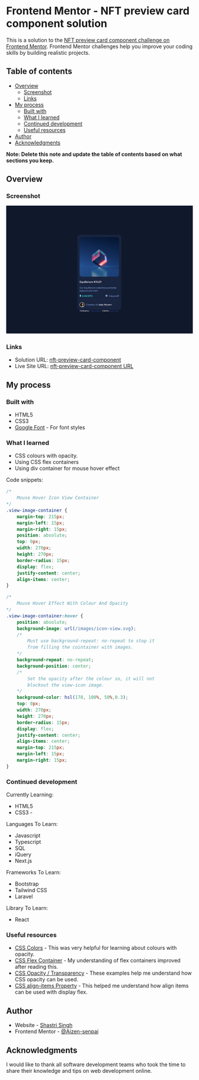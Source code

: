 # Frontend Mentor - NFT preview card component solution

This is a solution to the [NFT preview card component challenge on Frontend Mentor](https://www.frontendmentor.io/challenges/nft-preview-card-component-SbdUL_w0U). Frontend Mentor challenges help you improve your coding skills by building realistic projects. 

## Table of contents

- [Overview](#overview)
  - [Screenshot](#screenshot)
  - [Links](#links)
- [My process](#my-process)
  - [Built with](#built-with)
  - [What I learned](#what-i-learned)
  - [Continued development](#continued-development)
  - [Useful resources](#useful-resources)
- [Author](#author)
- [Acknowledgments](#acknowledgments)

**Note: Delete this note and update the table of contents based on what sections you keep.**

## Overview

### Screenshot

![](./screenshot.png)

### Links

- Solution URL: [nft-preview-card-component](https://github.com/shastri-singh/nft-preview-card-component)
- Live Site URL: [nft-preview-card-component URL](https://your-live-site-url.com)

## My process

### Built with

- HTML5
- CSS3
- [Google Font](https://fonts.googleapis.com/css2?family=Outfit:wght@300;400;600;700&display=swap) - For font styles

### What I learned

- CSS colours with opacity.
- Using CSS flex containers
- Using div container for mouse hover effect


Code snippets:

```css
/* 
    Mouse Hover Icon View Container
*/
.view-image-container {
    margin-top: 215px;
    margin-left: 15px;
    margin-right: 15px;
    position: absolute;
    top: 0px;
    width: 270px;
    height: 270px;
    border-radius: 15px;
    display: flex;
    justify-content: center;
    align-items: center;
}
```
```css
/* 
    Mouse Hover Effect With Colour And Opacity
*/
.view-image-container:hover {
    position: absolute;
    background-image: url(/images/icon-view.svg);
    /* 
        Must use background-repeat: no-repeat to stop it 
        from filling the cointainer with images.
    */
    background-repeat: no-repeat;
    background-position: center;
    /* 
        Set the opacity after the colour so, it will not
        blockout the view-icon image.
    */
    background-color: hsl(178, 100%, 50%,0.3); 
    top: 0px;
    width: 270px;
    height: 270px;
    border-radius: 15px;
    display: flex;
    justify-content: center;
    align-items: center;
    margin-top: 215px;
    margin-left: 15px;
    margin-right: 15px;
}
```

### Continued development

Currently Learning:
- HTML5
- CSS3 - 

Languages To Learn:
- Javascript
- Typescript
- SQL
- iQuery
- Next.js

Frameworks To Learn:
- Bootstrap
- Tailwind CSS
- Laravel

Library To Learn:
- React

### Useful resources

- [CSS Colors](https://www.w3schools.com/css/css3_colors.asp) - This was very helpful for learning about colours with opacity.
- [CSS Flex Container](https://www.w3schools.com/css/css3_flexbox_container.asp) - My understanding of flex containers improved after reading this.
- [CSS Opacity / Transparency](https://www.w3schools.com/css/css_image_transparency.asp) - These examples help me understand how CSS opacity can be used.
- [CSS align-items Property](https://www.w3schools.com/cssref/css3_pr_align-items.php) - This helped me understand how align items can be used with display flex.

## Author

- Website - [Shastri Singh](https://www.shastrisingh.com)
- Frontend Mentor - [@Aizen-senpai](https://www.frontendmentor.io/profile/Aizen-senpai)

## Acknowledgments

I would like to thank all software development teams who took the time to share their knowledge and tips on web development online.

